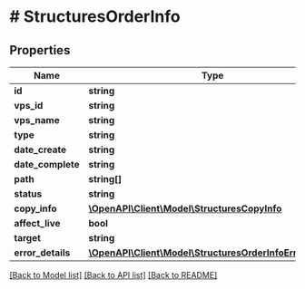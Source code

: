 # # StructuresOrderInfo

## Properties

Name | Type | Description | Notes
------------ | ------------- | ------------- | -------------
**id** | **string** |  | [optional]
**vps_id** | **string** |  | [optional]
**vps_name** | **string** |  | [optional]
**type** | **string** |  | [optional]
**date_create** | **string** |  | [optional]
**date_complete** | **string** |  | [optional]
**path** | **string[]** |  | [optional]
**status** | **string** |  | [optional]
**copy_info** | [**\OpenAPI\Client\Model\StructuresCopyInfo**](StructuresCopyInfo.md) |  | [optional]
**affect_live** | **bool** |  | [optional]
**target** | **string** |  | [optional]
**error_details** | [**\OpenAPI\Client\Model\StructuresOrderInfoErrorDetails**](StructuresOrderInfoErrorDetails.md) |  | [optional]

[[Back to Model list]](../../README.md#models) [[Back to API list]](../../README.md#endpoints) [[Back to README]](../../README.md)

